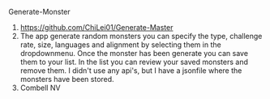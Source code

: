 Generate-Monster

1. https://github.com/ChiLei01/Generate-Master
2. The app generate random monsters you can specify the type, challenge rate, size, languages and alignment
   by selecting them in the dropdownmenu. Once the monster has been generate you can save them to your list.
   In the list you can review your saved monsters and remove them.
   I didn't use any api's, but I have a jsonfile where the monsters have been stored.
3. Combell NV